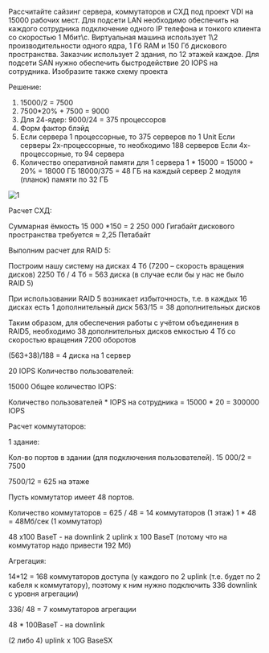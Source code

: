 Рассчитайте сайзинг сервера, коммутаторов и СХД под проект VDI на 15000 рабочих мест. Для подсети LAN необходимо обеспечить на каждого сотрудника подключение одного IP телефона и 
тонкого клиента со скоростью 1 Мбит\с. Виртуальная машина использует 1\2 производительности одного ядра, 1 Гб RAM и 150 Гб дискового пространства. Заказчик использует 2 здания, по 12 этажей каждое. 
Для подсети SAN нужно обеспечить быстродействие 20 IOPS на сотрудника. Изобразите также схему проекта

Решение:
1)	15000/2 = 7500
2)	7500*20% + 7500 = 9000
3)	Для 24-ядер:
9000/24 = 375 процессоров
4)	Форм фактор блэйд
5)	 Если сервера 1 процессорные, то 375 серверов по 1 Unit
Если серверы 2х-процессорные, то необходимо 188 серверов 
Если 4х-процессорные, то 94 сервера
6)	Количество оперативной памяти для 1 сервера
1 * 15000 = 15000 + 20% = 18000 ГБ
18000/375 = 48 ГБ на каждый сервер 
2 модуля (планок) памяти по 32 ГБ

![1](https://github.com/Irina-Smol/ComputerSystems-ITSO-2-course-/assets/112115002/e676af59-848a-45d8-a4d5-ded026456361)

Расчет СХД:

Суммарная ёмкость 15 000 *150 = 2 250 000 Гигабайт дискового пространства требуется ≈ 2,25 Петабайт




Выполним расчет для RAID 5: 

Построим нашу систему на дисках 4 Тб (7200 – скорость вращения дисков) 2250 Тб / 4 Тб = 563 диска (в случае если бы у нас не было RAID 5)

При использовании RAID 5 возникает избыточность, т.е. в каждых 16 дисках есть 1 дополнительный диск 563/15 = 38 дополнительных дисков

Таким образом, для обеспечения работы с учётом объединения в RAID5, необходимо 38 дополнительных дисков емкостью 4 Тб со скоростью вращения 7200 оборотов

(563+38)/188 = 4 диска на 1 сервер

20 IOPS Количество пользователей:  

15000 Общее количество IOPS:  

Количество пользователей * IOPS на сотрудника = 15000 * 20 = 300000 IOPS

Расчет коммутаторов: 

1 здание: 

Кол-во портов в здании (для подключения пользователей). 15 000/2 = 7500

7500/12 = 625 на этаже

Пусть коммутатор имеет 48 портов. 

Количество коммутаторов = 625 / 48 = 14 коммутаторов (1 этаж) 1 * 48 = 48Мб/сек (1 коммутатор)

48 х100 BaseT - на downlink 2 uplink х 100 BaseT (потому что на коммутатор надо привести 192 Мб)

Агрегация: 

14*12 = 168 коммутаторов доступа (у каждого по 2 uplink (т.е. будет по 2 кабеля к коммутатору), поэтому к ним нужно подключить 336 downlink c уровня агрегации)

336/ 48 = 7 коммутаторов агрегации 

48 * 100BaseT - на downlink

(2 либо 4) uplink х 10G BaseSX


